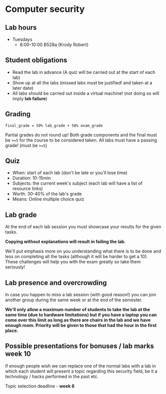 # Computer security


## Lab hours

* Tuesdays
    - 8:00-10:00 B528a (Krody Robert)


## Student obligations

- Read the lab in advance (A quiz will be carried out at the start of each lab)
- Show up at all the labs (missed labs must be justified! and taken at a later date)
- All labs should be carried out inside a virtual machine! (not doing so will imply **lab failure**)


## Grading
```
final_grade = 50% lab_grade + 50% exam_grade
```

Partial grades do not round up!
Both grade components and the final must be `>=5` for the course to be considered taken.
All labs must have a passing grade! (must be `>=5`)


## Quiz

- When: start of each lab (don't be late or you'll lose time)
- Duration: 10-15min
- Subjects: the current week's subject (each lab will have a list of resource links)
- Worth: 30-40% of the lab's grade
- Means: Online multiple choice quiz


## Lab grade

At the end of each lab session you must showcase your results for the given tasks.


**Copying without explanations will result in failing the lab.**

We'll put emphasis more on you understanding what there is to be done and less on completing all the tasks (although it will be harder to get a 10).
These challenges will help you with the exam greatly so take them seriously!


## Lab presence and overcrowding

In case you happen to miss a lab session (with good reason!) you can join another group during the same week or at the
end of the semester.

**We'll only allow a maximum number of students to take the lab at the same time
(due to hardware limitations) but if you have a laptop you can come over this limit as long
as there are chairs in the lab and we have enough room. Priority will be given to those that had the hour in the first place.**



## Possible presentations for bonuses / lab marks week 10

If enough people wish we can replace one of the normal labs with a lab in which each student will present a topic regarding this security field,
be it a technology / hacks performed in the past etc.


Topic selection deadline - **week 6**
